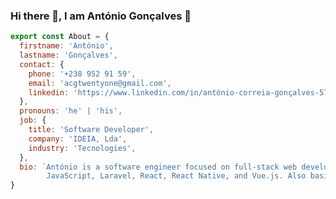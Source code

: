 ### Hi there 👋, I am António Gonçalves 🌱                                                             

```javascript
export const About = {
  firstname: 'António',
  lastname: 'Gonçalves',
  contact: {
    phone: '+238 952 91 59',
    email: 'acgtwentyone@gmail.com',
    linkedin: 'https://www.linkedin.com/in/antónio-correia-gonçalves-570373',
  },
  pronouns: 'he' | 'his',
  job: {
    title: 'Software Developer',
    company: 'IDEIA, Lda',
    industry: 'Tecnologies',
  },
  bio: `António is a software engineer focused on full-stack web development, with extensive experience with PHP, 
        JavaScript, Laravel, React, React Native, and Vue.js. Also basic undertand of .NET Core (Entity Framework).`
}
```


